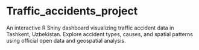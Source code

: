 # Traffic_accidents_project
An interactive R Shiny dashboard visualizing traffic accident data in Tashkent, Uzbekistan. Explore accident types, causes, and spatial patterns using official open data and geospatial analysis.
